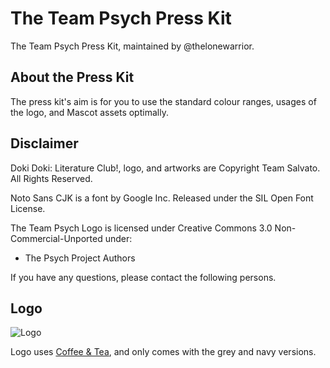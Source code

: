 # The Team Psych Press Kit
The Team Psych Press Kit, maintained by @thelonewarrior.

## About the Press Kit

The press kit's aim is for you to use the standard colour ranges, usages of the logo, and Mascot assets optimally. 

## Disclaimer

Doki Doki: Literature Club!, logo, and artworks are Copyright Team Salvato. All Rights Reserved.

Noto Sans CJK is a font by Google Inc. Released under the SIL Open Font License.

The Team Psych Logo is licensed under Creative Commons 3.0 Non-Commercial-Unported under:

- The Psych Project Authors
  

If you have any questions, please contact the following persons.

## Logo

![Logo](PsychLogos.png)

Logo uses [Coffee & Tea](https://www.dafont.com/coffee-tea.font), and only comes with the grey and navy versions.


